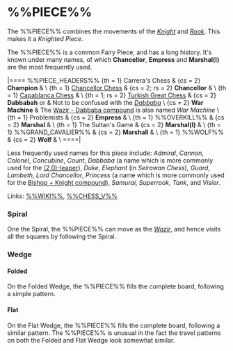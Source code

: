 # %%PIECE%%

The %%PIECE%% combines the movements of the [*Knight*](knight.html)
and [*Rook*](rook.html). This makes it a *Knighted Piece*.

The %%PIECE%% is a common Fairy Piece, and has a long history.
It's known under many names, of which **Chancellor**, **Empress**
and **Marshal(l)** are the most frequently used.

|====
%%PIECE_HEADERS%%
  {th = 1}  Carrera's Chess
& {cs = 2}  **Champion**
&           \\
  {th = 1}  [Chancellor Chess](#wiki)
& {cs = 2; rs = 2}
            **Chancellor**
&           \\
  {th = 1}  [Capablanca Chess](#wiki)
&           \\
  {th = 1; rs = 2}
            [Turkish Great Chess](#chess-v:historic.dir/indiangr1.html)
& {cs = 2}  **Dabbabah** or
&           Not to be confused with the [*Dabbaba*](dabbaba.html) \\
  {cs = 2}  **War Machine**
&           The [Wazir - Dabbaba compound](war_machine.html)
            is also named *War Machine* \\
  {th = 1}  Problemists
& {cs = 2}  **Empress**
&           \\
  {th = 1}  %%OVERKILL%%
& {cs = 2}  **Marshal**
&           \\
  {th = 1}  The Sultan's Game
& {cs = 2}  **Marshal(l)**
&           \\
  {th = 1}  %%GRAND_CAVALIER%%
& {cs = 2}  **Marshall**
&           \\
  {th = 1}  %%WOLF%%
& {cs = 2}  **Wolf**
&           \\
====|

Less frequently used names for this piece include:
*Admiral*, *Cannon*, *Colonel*, *Concubine*, *Count*,
*Dabbaba* (a name which is more commonly used for the
           [(2,0)-leaper](dabbaba.html)),
*Duke*, *Elephant* (in *Seirawan Chess*), *Guard*,
*Lambeth*, *Lord Chancellor*,
*Princess* (a name which is more commonly used for the
            [Bishop + Knight compound](archbishop.html?piece=princess)),
*Samurai*, *Superrook*, *Tank*, and *Visier*.

Links: [%%WIKI%%](#wiki:Empress_(chess)),
       [%%CHESS_V%%](#chess-v:piececlopedia.dir/rook-knight.html)

### Spiral

One the Spiral, the %%PIECE%% can move as the [*Wazir*](wazir.html),
and hence visits all the squares by following the Spiral.

### Wedge

#### Folded

On the Folded Wedge, the %%PIECE%% fills the complete board, following
a simple pattern.

#### Flat

On the Flat Wedge, the %%PIECE%% fills the complete board, following
a similar pattern. The %%PIECE%% is unusual in the fact the travel
patterns on both the Folded and Flat Wedge look somewhat similar.
